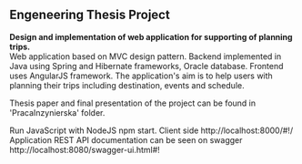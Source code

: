 ## Engeneering Thesis Project
**Design and implementation of web application for supporting of planning trips.** \
Web application based on MVC design pattern. Backend implemented in Java using Spring and Hibernate frameworks, Oracle database. Frontend uses AngularJS framework. The application's aim is to help users with planning their trips including destination, events and schedule. 

Thesis paper and final presentation of the project can be found in 'PracaInzynierska' folder. 

Run JavaScript with NodeJS npm start. Client side http://localhost:8000/#!/
Application REST API documentation can be seen on swagger http://localhost:8080/swagger-ui.html#!
